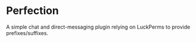 # Perfection
A simple chat and direct-messaging plugin relying on LuckPerms to provide prefixes/suffixes.